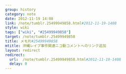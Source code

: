 ```yaml
---
group: history
category: note
date: 2012-11-19 14:08
link: /note/tumblr.25499949858.html#2012-11-19-1408
style: wiki
tags: ["wiki", "#25499949858"]
target: /note/tumblr.25499949858
title: メモ片#25499949858
mtitle: 沖縄レイプ事件関連ニコ動コメントへのリンク追加
layout: redirect
redirect:
  url:  /note/tumblr.25499949858.html#2012-11-19-1408
  delay: 0
---
```

